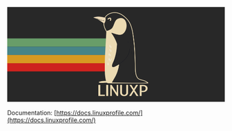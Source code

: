 <img src="https://github.com/MyLinuxProfile/linux-profile/blob/master/docs/linuxp.png?raw=true">

Documentation: [https://docs.linuxprofile.com/](https://docs.linuxprofile.com/)
